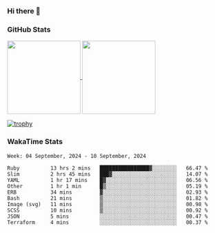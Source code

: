### Hi there 👋

### GitHub Stats

<a href="https://github.com/anuraghazra/github-readme-stats">
  <img align="center" height="170px" src="https://github-readme-stats.vercel.app/api/top-langs/?username=tksfjt1024&layout=compact&count_private=true&show_icons=true&show_icons=true&theme=graywhite" />
</a>
<a href="https://github.com/anuraghazra/github-readme-stats">
  <img align="center" height="170px" src="https://github-readme-stats.vercel.app/api?username=tksfjt1024&count_private=true&show_icons=true&show_icons=true&theme=graywhite" />
</a>

[![trophy](https://github-profile-trophy.vercel.app/?username=tksfjt1024)](https://github.com/ryo-ma/github-profile-trophy)

### WakaTime Stats

<!--START_SECTION:waka-->
```text
Week: 04 September, 2024 - 10 September, 2024

Ruby          13 hrs 2 mins   ████████████████▓░░░░░░░░   66.47 % 
Slim          2 hrs 45 mins   ███▓░░░░░░░░░░░░░░░░░░░░░   14.07 % 
YAML          1 hr 17 mins    █▓░░░░░░░░░░░░░░░░░░░░░░░   06.56 % 
Other         1 hr 1 min      █▒░░░░░░░░░░░░░░░░░░░░░░░   05.19 % 
ERB           34 mins         ▓░░░░░░░░░░░░░░░░░░░░░░░░   02.93 % 
Bash          21 mins         ▒░░░░░░░░░░░░░░░░░░░░░░░░   01.82 % 
Image (svg)   11 mins         ▒░░░░░░░░░░░░░░░░░░░░░░░░   00.98 % 
SCSS          10 mins         ▒░░░░░░░░░░░░░░░░░░░░░░░░   00.92 % 
JSON          5 mins          ░░░░░░░░░░░░░░░░░░░░░░░░░   00.47 % 
Terraform     4 mins          ░░░░░░░░░░░░░░░░░░░░░░░░░   00.37 % 
```
<!--END_SECTION:waka-->
